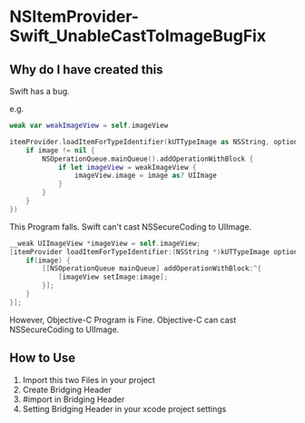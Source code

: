 NSItemProvider-Swift_UnableCastToImageBugFix
============================================

## Why do I have created this

Swift has a bug.

e.g.

```swift
weak var weakImageView = self.imageView

itemProvider.loadItemForTypeIdentifier(kUTTypeImage as NSString, options: nil, completionHandler: { (image, error) in
	if image != nil {
		NSOperationQueue.mainQueue().addOperationWithBlock {
			if let imageView = weakImageView {
				imageView.image = image as? UIImage
			}
		}
	}
})

```

This Program falls.
Swift can't cast NSSecureCoding to UIImage.

```objective-c
__weak UIImageView *imageView = self.imageView;
[itemProvider loadItemForTypeIdentifier:(NSString *)kUTTypeImage options:nil completionHandler:^(UIImage *image, NSError *error){
	if(image) {
		[[NSOperationQueue mainQueue] addOperationWithBlock:^{
			[imageView setImage:image];
		}];
	}
}];

```
However, Objective-C Program is Fine.
Objective-C can cast NSSecureCoding to UIImage.

## How to Use

1. Import this two Files in your project
2. Create Bridging Header
3. #import in Bridging Header
4. Setting Bridging Header in your xcode project settings



